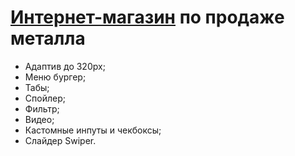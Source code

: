 <h1><a href="https://yaroftd.github.io/metallo/">Интернет-магазин</a> по продаже металла</h1>
<ul>
  <li>Адаптив до 320px;</li>
  <li>Меню бургер;</li>
  <li>Табы;</li>
  <li>Спойлер;</li>
  <li>Фильтр;</li>
  <li>Видео;</li>
  <li>Кастомные инпуты и чекбоксы;</li>
  <li>Слайдер Swiper.</li>
</ul>
